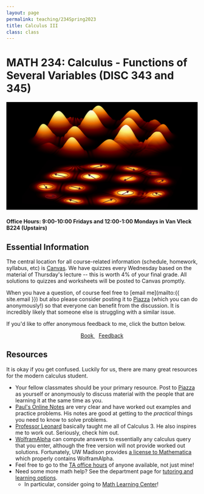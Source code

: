 ```yaml
---
layout: page
permalink: teaching/234Spring2023
title: Calculus III
class: class
---
```


# MATH 234: Calculus - Functions of Several Variables  (DISC 343 and 345)
![fire calculus picture](/images/projects/calculus3.jpg)

#### **Office Hours:**  9:00-10:00 Fridays and 12:00-1:00 Mondays in Van Vleck B224 (Upstairs)

## Essential Information

The central location for all course-related information (schedule, homework, syllabus, etc) is [Canvas](https://canvas.wisc.edu/courses/334496). We have quizzes every Wednesday based on the material of Thursday's lecture -- this is worth 4% of your final grade. All solutions to quizzes and worksheets will be posted to Canvas promptly.

When you have a question, of course feel free to [email me](mailto:{{ site.email }}) but also please consider posting it to [Piazza](https://piazza.com/class/lcurmcmdap439p) (which you can do anonymously!) so that everyone can benefit from the discussion. It is incredibly likely that someone else is struggling with a similar issue. 

If you'd like to offer anonymous feedback to me, click the button below.

<div class="button-container" style="text-align: center">
    <a href="https://www.cengage.com/c/calculus-8e-stewart/9781285740621PF/" class="button" style="margin:5px">
    <i class="fas fa-book" aria-hidden="true"></i>
    Book
    </a>
    <a href="https://forms.gle/vWJiy4654gcWQoDA8" class="button" style="margin:5px">
    <i class="fas fa-comment" aria-hidden="true"></i>
    Feedback
    </a>
</div>

## Resources

It is okay if you get confused. Luckily for us, there are many great resources for the modern calculus student. 

- Your fellow classmates should be your primary resource. Post to [Piazza](https://piazza.com/class/lcurmcmdap439p) as yourself or anonymously to discuss material with the people that are learning it at the same time as you.
- [Paul's Online Notes](https://tutorial.math.lamar.edu/Classes/CalcIII/CalcIII.aspx) are very clear and have worked out examples and practice problems. His notes are good at getting to the *practical* things you need to know to solve problems.
- [Professor Leonard](https://www.youtube.com/channel/UCoHhuummRZaIVX7bD4t2czg) basically taught me all of Calculus 3. He also inspires me to work out. Seriously, check him out.
- [WolframAlpha](https://www.wolframalpha.com/) can compute answers to essentially any calculus query that you enter, although the free version will not provide worked out solutions. Fortunately, UW Madison provides [a license to Mathematica](https://software.wisc.edu/cgi-bin/ssl/csl_download.cgi) which properly contains WolframAlpha.
- Feel free to go to the [TA office hours](https://canvas.wisc.edu/courses/212363/pages/office-hours?module_item_id=2833122) of anyone available, not just mine!
- Need some more math help? See the department page for [tutoring and learning options](https://math.wisc.edu/undergraduate/mlc/).
  - In particular, consider going to [Math Learning Center](https://math.wisc.edu/undergraduate/mlc/)!